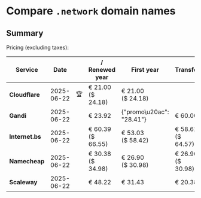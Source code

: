 # Compare `.network` domain names

## Summary

Pricing (excluding taxes):

| Service | Date |  | / Renewed year | First year | Transfer | Restoration |
|--|--|--|--|--|--|--|
| **Cloudflare** | 2025-06-22 | 🏆 | € 21.00<br>($ 24.18) | € 21.00<br>($ 24.18) |  |  |
| **Gandi** | 2025-06-22 |  | € 23.92 | {"promo\u20ac": "28.41"} | € 60.00 | € 94.53 |
| **Internet.bs** | 2025-06-22 |  | € 60.39<br>($ 66.55) | € 53.03<br>($ 58.42) | € 58.61<br>($ 64.57) | € 243.75<br>($ 268.55) |
| **Namecheap** | 2025-06-22 |  | € 30.38<br>($ 34.98) | € 26.90<br>($ 30.98) | € 26.90<br>($ 30.98) |  |
| **Scaleway** | 2025-06-22 |  | € 48.22 | € 31.43 | € 20.38 | € 49.99 |
